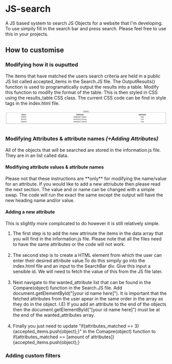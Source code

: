 <h1>JS-search</h1>
A JS based system to search JS Objects for a website that I'm developing. To use simpily fill in the search bar and press search. Please feel free to use this in your projects.

<h2>How to customise</h2>

<h3>Modifying how it is ouputted</h3>

The items that have matched the users search criteria are held in a public JS list called accepted_items in the Search.JS file. The OutputResults() function is used to programatically output the results into a table. Modify this function to modify the format of the table. This is then styled in CSS using the results_table CSS class. The current CSS code can be find in style tags in the index.html file.
</br>

<img src = "readme-images/output.png"/>

<h3>Modifying Attributes & attribute names <i>(+Adding Attributes)</i></h3>
All of the objects that will be searched are stored in the information.js file. They are in an list called data.
<h4>Modifiying attribute values & attribute names</h4>
Please not that these instructions are **only** for modifying the name/value for an attribute. If you would like to add a new attriubute then please read the next section. The value and or name can be changed with a simple swap. The code will run the exact the same except the output will have the new heading name and/or value.
</br>
<h4>Adding a new attribute</h4>
This is slightly more complicated to do however it is still relatively simple.
<ol>
  <li>The first step is to add the new attrinute the items in the data array that you will find in the information.js file. Please note that all the files need to have the same     attributes or the code will not work.</li>
  </br>
  <li>The second step is to create a HTML element from which the user can enter their desired attribute value.To do this simpily go into the index.html file and an input to the       SearchBar div. Give this input a sensible id. We will need to fetch the value of this from the JS file later.</li>
  </br>
  <li>Next navigate to the wanted_attribute list that can be found in the Compare(object) function in the Search.JS file. Add document.getElementById("[your id name here]"). It   is important that the fetched attributes from the user apear in the same order in the array as they do in the object. I.E) If you add an attribute to the end of the objects     then the document.getElementById("[your id name here]") must be at the end of the wanted_attributes array.
  </li>
  </br>
  <li>Finally you just need to update "if(attributes_matched == 3){accepted_items.push(object);}" in the Comapre(object) function to if(attributes_matched == [amount of attributes]){accepted_items.push(object);}
  </ol>
<h3> Adding custom filters</h3>
